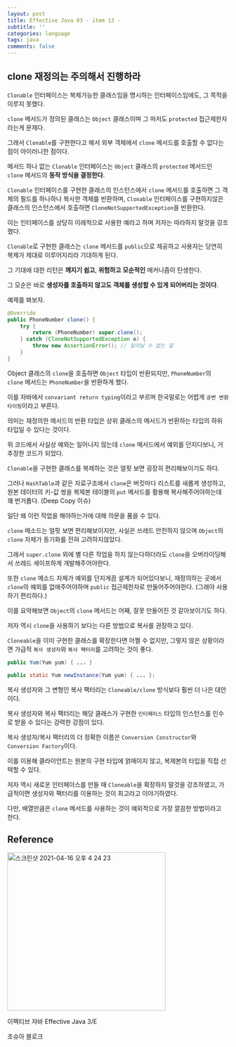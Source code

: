 ```yaml
---
layout: post
title: Effective Java 03 - item 13 -
subtitle: ''
categories: language
tags: java
comments: false
---
```


## clone 재정의는 주의해서 진행하라

`Clonable` 인터페이스는 복제가능한 클래스임을 명시하는 인터페이스임에도, 그 목적을 이루지 못했다.

`clone` 메서드가 정의된 클래스는 `Object` 클래스이며 그 마저도 `protected` 접근제한자라는게 문제다.

그래서 `Clonable`를 구현한다고 해서 외부 객체에서 `clone` 메서드를 호출할 수 없다는 점이 아이러니한 점이다.

메서드 하나 없는 `Clonable` 인터페이스는 `Object` 클래스의 `protected` 메서드인 `clone` 메서드의 **동작 방식을 결정한다**.

`Clonable` 인터페이스를 구현한 클래스의 인스턴스에서 `clone` 메서드를 호출하면 그 객체의 필드를 하나하나 복사한 객체를 반환하며, `Clonable` 인터페이스를 구현하지않은 클래스의 인스턴스에서 호출하면 `CloneNotSupportedException`을 반환한다.

이는 인터페이스를 상당히 이례적으로 사용한 예라고 하며 저자는 따라하지 말것을 강조했다.

`Clonable`로 구현한 클래스는 `clone` 메서드를 `public`으로 제공하고 사용자는 당연히 복제가 제대로 이루어지리라 기대하게 된다.

그 기대에 대한 리턴은 **깨지기 쉽고**, **위험하고** **모순적인** 매커니즘이 탄생한다.

그 모순은 바로 **생성자를 호출하지 않고도 객체를 생성할 수 있게 되어버리는 것이다**.

예제를 봐보자.

```java
@Override
public PhoneNumber clone() {
    try {
        return (PhoneNumber) super.clone();
    } catch (CloneNotSupportedException e) {
        throw new AssertionError(); // 일어날 수 없는 일
    }
}
```

Object 클래스의 `clone`을 호출하면 `Object` 타입이 반환되지만, `PhoneNumber`의 `clone` 메서드는 `PhoneNumber`을 반환하게 했다.

이를 자바에서 `convariant return typing`이라고 부르며 한국말로는 어렵게 `공변 변환 타이핑`이라고 부른다.

의미는 재정의한 메서드의 반환 타입은 상위 클래스의 메서드가 반환하는 타입의 하위 타입일 수 있다는 것이다.

위 코드에서 사실상 예외는 일어나지 않는데 `clone` 메서드에서 예외를 던지다보니, 거추장한 코드가 되었다.

`Clonable`을 구현한 클래스를 복제하는 것은 얼핏 보면 굉장히 편리해보이기도 하다.

그러나 `HashTable`과 같은 자료구조에서 `clone`은 버킷마다 리스트를 새롭게 생성하고, 원본 데이터의 키-값 쌍을 복제본 테이블의 `put` 메서드를 활용해 복사해주어야하는데 꽤 번거롭다. (Deep Copy 이슈)

일단 왜 이런 작업을 해야하는가에 대해 의문을 품을 수 있다.

`clone` 메소드는 얼핏 보면 편리해보이지만, 사실은 쓰레드 안전하지 않으며 `Object`의 `clone` 자체가 동기화를 전혀 고려하지않았다.

그래서 `super.clone` 외에 별 다른 작업을 하지 않는다하더라도 `clone`을 오버라이딩해서 쓰레드 세이프하게 개발해주어야한다.

또한 `clone` 메소드 자체가 예외를 던지게끔 설계가 되어있다보니, 재정의하는 곳에서 `clone`의 예외를 없애주어야하며 `public` 접근제한자로 만들어주어야한다. (그래야 사용하기 편리하다.)

이를 요악해보면 `Object`의 `clone` 메서드는 어째, 잘못 만들어진 것 같아보이기도 하다.

저자 역시 `clone`을 사용하기 보다는 다른 방법으로 복사를 권장하고 있다.

`Cloneable`을 이미 구현한 클래스를 확장한다면 어쩔 수 없지만, 그렇지 않은 상황이라면 가급적 `복사 생성자`와 `복사 팩터리`를 고려하는 것이 좋다.

```java
public Yum(Yum yum) { ... }
```

```java
public static Yum newInstance(Yum yum) { ... };
```

복사 생성자와 그 변형인 복사 팩터리는 `Cloneable/clone` 방식보다 훨씬 더 나은 대안이다.

복사 생성자와 복사 팩터리는 해당 클래스가 구현한 `인터페이스` 타입의 인스턴스를 인수로 받을 수 있다는 강력한 강점이 있다.

복사 생성자/복사 팩터리의 더 정확한 이름은 `Conversion Constructor`와 `Conversion Factory`이다.

이를 이용해 클라이언트는 원본의 구현 타입에 얽매이지 않고, 복제본의 타입을 직접 선택할 수 있다.

저자 역시 새로운 인터페이스를 만들 때 `Cloneable`을 확장하지 말것을 강조하였고, 가급적이면 생성자와 팩터리를 이용하는 것이 최고라고 이야기하였다.

다만, 배열만큼은 `clone` 메서드를 사용하는 것이 예외적으로 가장 깔끔한 방법이라고 한다.

## Reference

<img width="360" alt="스크린샷 2021-04-16 오후 4 24 23" src="https://user-images.githubusercontent.com/43809168/114987533-3e449400-9ed0-11eb-9b5f-a24f73b6f138.png">

이펙티브 자바 Effective Java 3/E

조슈아 블로크
